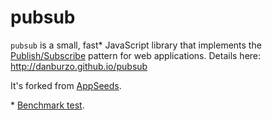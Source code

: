 pubsub
======

`pubsub` is a small, fast\* JavaScript library that implements the [Publish/Subscribe](http://en.wikipedia.org/wiki/Publish%E2%80%93subscribe_pattern) pattern for web applications. Details here: http://danburzo.github.io/pubsub

It's forked from [AppSeeds](http://github.com/danburzo/appseeds).

\* [Benchmark test](http://jsperf.com/pubish-subscribe-performance).